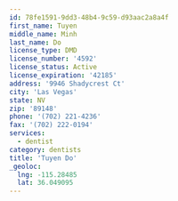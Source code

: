 ```yaml
---
id: 78fe1591-9dd3-48b4-9c59-d93aac2a8a4f
first_name: Tuyen
middle_name: Minh
last_name: Do
license_type: DMD
license_number: '4592'
license_status: Active
license_expiration: '42185'
address: '9946 Shadycrest Ct'
city: 'Las Vegas'
state: NV
zip: '89148'
phone: '(702) 221-4236'
fax: '(702) 222-0194'
services:
  - dentist
category: dentists
title: 'Tuyen Do'
_geoloc:
  lng: -115.28485
  lat: 36.049095
---
```

